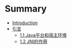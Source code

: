 # Summary

* [Introduction](README.md)
* [引言](chapter1.md)
  * [1.1 Java平台和宿主环境](chapter1/chapter11.md)
  * [1.2 JNI的作用](chapter1/12-jnide-zuo-yong.md)

